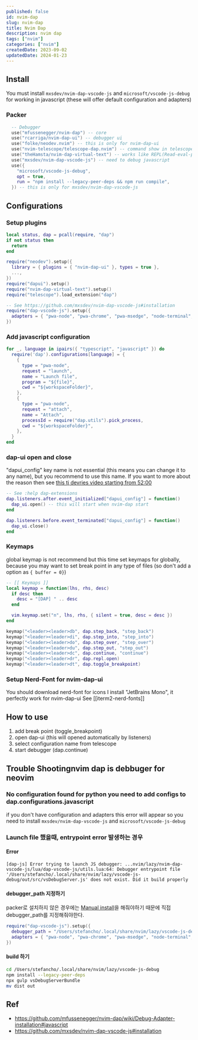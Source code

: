 ```yaml
---
published: false
id: nvim-dap
slug: nvim-dap
title: Nvim Dap
description: nvim dap
tags: ["nvim"]
categories: ["nvim"]
createdDate: 2023-09-02
updatedDate: 2024-01-23
---
```


## Install

You must install `mxsdev/nvim-dap-vscode-js` and `microsoft/vscode-js-debug` for working in javascript (these will offer default configuration and adapters)

### Packer
```lua
  -- Debugger
  use("mfussenegger/nvim-dap") -- core
  use("rcarriga/nvim-dap-ui") -- debugger ui
  use("folke/neodev.nvim") -- this is only for nvim-dap-ui
  use("nvim-telescope/telescope-dap.nvim") -- command show in telescope
  use("theHamsta/nvim-dap-virtual-text") -- works like REPL(Read-eval-print loop)
  use("mxsdev/nvim-dap-vscode-js") -- need to debug javascript
  use({
    "microsoft/vscode-js-debug",
    opt = true,
    run = "npm install --legacy-peer-deps && npm run compile",
  }) -- this is only for mxsdev/nvim-dap-vscode-js
```

## Configurations

### Setup plugins
```lua
local status, dap = pcall(require, "dap")
if not status then
  return
end

require("neodev").setup({
  library = { plugins = { "nvim-dap-ui" }, types = true },
  ...,
})
require("dapui").setup()
require("nvim-dap-virtual-text").setup()
require("telescope").load_extension("dap")

-- See https://github.com/mxsdev/nvim-dap-vscode-js#installation
require("dap-vscode-js").setup({
  adapters = { "pwa-node", "pwa-chrome", "pwa-msedge", "node-terminal", "pwa-extensionHost" }, -- which adapters to register in nvim-dap
})
```

### Add javascript configuration
```lua
for _, language in ipairs({ "typescript", "javascript" }) do
  require('dap').configurations[language] = {
    {
      type = "pwa-node",
      request = "launch",
      name = "Launch file",
      program = "${file}",
      cwd = "${workspaceFolder}",
    },
    {
      type = "pwa-node",
      request = "attach",
      name = "Attach",
      processId = require("dap.utils").pick_process,
      cwd = "${workspaceFolder}",
    },
  }
end
```

### dap-ui open and close
"dapui_config" key name is not essential (this means you can change it to any name), but you recommend to use this name. If you want to more about the reason then see [this tj devries video starting from 52:00](https://youtu.be/0moS8UHupGc?t=3129)
```lua
-- See :help dap-extensions
dap.listeners.after.event_initialized["dapui_config"] = function()
  dap_ui.open() -- this will start when nvim-dap start
end

dap.listeners.before.event_terminated["dapui_config"] = function()
  dap_ui.close()
end
```

### Keymaps
global keymap is not recommend but this time set keymaps for globally, because you may want to set break point in any type of files
(so don't add a option as `{ buffer = 0}`)
```lua
-- [[ Keymaps ]]
local keymap = function(lhs, rhs, desc)
  if desc then
    desc = "[DAP] " .. desc
  end

  vim.keymap.set("n", lhs, rhs, { silent = true, desc = desc })
end

keymap("<leader><leader>db", dap.step_back, "step_back")
keymap("<leader><leader>di", dap.step_into, "step_into")
keymap("<leader><leader>do", dap.step_over, "step_over")
keymap("<leader><leader>du", dap.step_out, "step_out")
keymap("<leader><leader>dc", dap.continue, "continue")
keymap("<leader><leader>dr", dap.repl.open)
keymap("<leader><leader>dt", dap.toggle_breakpoint)
```

### Setup Nerd-Font for nvim-dap-ui
You should download nerd-font for icons
I install "JetBrains Mono", it perfectly work for nvim-dap-ui
See [[iterm2-nerd-fonts]]

## How to use
1. add break point (toggle_breakpoint)
2. open dap-ui (this will opened automatically by listeners)
3. select configuration name from telescope
4. start debugger (dap.continue)


## Trouble Shootingnvim dap is debbuger for neovim

### No configuration found for python you need to add configs to dap.configurations.javascript
if you don't have configuration and adapters this error will appear
so you need to install `mxsdev/nvim-dap-vscode-js` and `microsoft/vscode-js-debug`

### Launch file 했을때, entrypoint error 발생하는 경우

#### Error
`[dap-js] Error trying to launch JS debugger: ...nvim/lazy/nvim-dap-vscode-js/lua/dap-vscode-js/utils.lua:64: Debugger entrypoint file '/Users/stefancho/.local/share/nvim/lazy/vscode-js-debug/out/src/vsDebugServer.js' does not exist. Did it build properly`

#### debugger_path 지정하기
packer로 설치하지 않은 경우에는 [Manual install](https://github.com/mxsdev/nvim-dap-vscode-js#manually)을 해줘야하기 때문에
직접 debugger_path를 지정해줘야한다.
```lua
require("dap-vscode-js").setup({
  debugger_path = "/Users/stefancho/.local/share/nvim/lazy/vscode-js-debug", -- lazy.nvim으로 설치했기 때문에 여기에 vscode-js-debug가 설치됨
  adapters = { "pwa-node", "pwa-chrome", "pwa-msedge", "node-terminal", "pwa-extensionHost" }, -- which adapters to register in nvim-dap
})
```

#### build 하기
```bash
cd /Users/stefancho/.local/share/nvim/lazy/vscode-js-debug
npm install --legacy-peer-deps
npx gulp vsDebugServerBundle
mv dist out
```

## Ref
- https://github.com/mfussenegger/nvim-dap/wiki/Debug-Adapter-installation#javascript
- https://github.com/mxsdev/nvim-dap-vscode-js#installation
